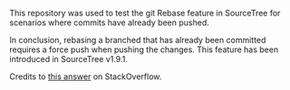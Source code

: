 This repository was used to test the git Rebase feature in SourceTree for scenarios where commits have already been pushed.

In conclusion, rebasing a branched that has already been committed requires a force push when pushing the changes. This feature has been introduced in SourceTree v1.9.1.

Credits to [this answer](http://stackoverflow.com/a/25747616/2530736) on StackOverflow.